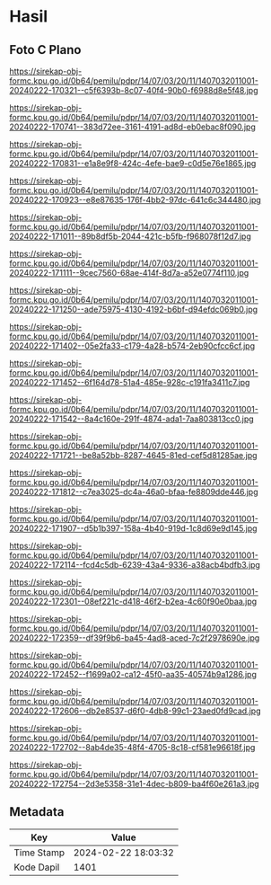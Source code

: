 # Hasil

## Foto C Plano

https://sirekap-obj-formc.kpu.go.id/0b64/pemilu/pdpr/14/07/03/20/11/1407032011001-20240222-170321--c5f6393b-8c07-40f4-90b0-f6988d8e5f48.jpg

https://sirekap-obj-formc.kpu.go.id/0b64/pemilu/pdpr/14/07/03/20/11/1407032011001-20240222-170741--383d72ee-3161-4191-ad8d-eb0ebac8f090.jpg

https://sirekap-obj-formc.kpu.go.id/0b64/pemilu/pdpr/14/07/03/20/11/1407032011001-20240222-170831--e1a8e9f8-424c-4efe-bae9-c0d5e76e1865.jpg

https://sirekap-obj-formc.kpu.go.id/0b64/pemilu/pdpr/14/07/03/20/11/1407032011001-20240222-170923--e8e87635-176f-4bb2-97dc-641c6c344480.jpg

https://sirekap-obj-formc.kpu.go.id/0b64/pemilu/pdpr/14/07/03/20/11/1407032011001-20240222-171011--89b8df5b-2044-421c-b5fb-f968078f12d7.jpg

https://sirekap-obj-formc.kpu.go.id/0b64/pemilu/pdpr/14/07/03/20/11/1407032011001-20240222-171111--9cec7560-68ae-414f-8d7a-a52e0774f110.jpg

https://sirekap-obj-formc.kpu.go.id/0b64/pemilu/pdpr/14/07/03/20/11/1407032011001-20240222-171250--ade75975-4130-4192-b6bf-d94efdc069b0.jpg

https://sirekap-obj-formc.kpu.go.id/0b64/pemilu/pdpr/14/07/03/20/11/1407032011001-20240222-171402--05e2fa33-c179-4a28-b574-2eb90cfcc6cf.jpg

https://sirekap-obj-formc.kpu.go.id/0b64/pemilu/pdpr/14/07/03/20/11/1407032011001-20240222-171452--6f164d78-51a4-485e-928c-c191fa3411c7.jpg

https://sirekap-obj-formc.kpu.go.id/0b64/pemilu/pdpr/14/07/03/20/11/1407032011001-20240222-171542--8a4c160e-291f-4874-ada1-7aa803813cc0.jpg

https://sirekap-obj-formc.kpu.go.id/0b64/pemilu/pdpr/14/07/03/20/11/1407032011001-20240222-171721--be8a52bb-8287-4645-81ed-cef5d81285ae.jpg

https://sirekap-obj-formc.kpu.go.id/0b64/pemilu/pdpr/14/07/03/20/11/1407032011001-20240222-171812--c7ea3025-dc4a-46a0-bfaa-fe8809dde446.jpg

https://sirekap-obj-formc.kpu.go.id/0b64/pemilu/pdpr/14/07/03/20/11/1407032011001-20240222-171907--d5b1b397-158a-4b40-919d-1c8d69e9d145.jpg

https://sirekap-obj-formc.kpu.go.id/0b64/pemilu/pdpr/14/07/03/20/11/1407032011001-20240222-172114--fcd4c5db-6239-43a4-9336-a38acb4bdfb3.jpg

https://sirekap-obj-formc.kpu.go.id/0b64/pemilu/pdpr/14/07/03/20/11/1407032011001-20240222-172301--08ef221c-d418-46f2-b2ea-4c60f90e0baa.jpg

https://sirekap-obj-formc.kpu.go.id/0b64/pemilu/pdpr/14/07/03/20/11/1407032011001-20240222-172359--df39f9b6-ba45-4ad8-aced-7c2f2978690e.jpg

https://sirekap-obj-formc.kpu.go.id/0b64/pemilu/pdpr/14/07/03/20/11/1407032011001-20240222-172452--f1699a02-ca12-45f0-aa35-40574b9a1286.jpg

https://sirekap-obj-formc.kpu.go.id/0b64/pemilu/pdpr/14/07/03/20/11/1407032011001-20240222-172606--db2e8537-d6f0-4db8-99c1-23aed0fd9cad.jpg

https://sirekap-obj-formc.kpu.go.id/0b64/pemilu/pdpr/14/07/03/20/11/1407032011001-20240222-172702--8ab4de35-48f4-4705-8c18-cf581e96618f.jpg

https://sirekap-obj-formc.kpu.go.id/0b64/pemilu/pdpr/14/07/03/20/11/1407032011001-20240222-172754--2d3e5358-31e1-4dec-b809-ba4f60e261a3.jpg


## Metadata

| Key        | Value               |
| ---------- | ------------------- |
| Time Stamp | 2024-02-22 18:03:32 |
| Kode Dapil | 1401                |



